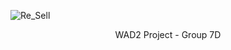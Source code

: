 ![Re_Sell](https://user-images.githubusercontent.com/68807296/223304598-aa2b6671-91f9-40cf-ae2c-e859f5df8289.png)
<p align="center">WAD2 Project - Group 7D</p>
